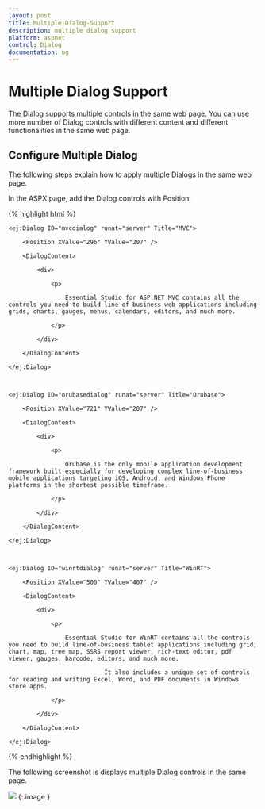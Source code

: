 ```yaml
---
layout: post
title: Multiple-Dialog-Support
description: multiple dialog support
platform: aspnet
control: Dialog
documentation: ug
---
```


# Multiple Dialog Support

The Dialog supports multiple controls in the same web page. You can use more number of Dialog controls with different content and different functionalities in the same web page.

## Configure Multiple Dialog

The following steps explain how to apply multiple Dialogs in the same web page. 

In the ASPX page, add the Dialog controls with Position.

{% highlight html %}



    <ej:Dialog ID="mvcdialog" runat="server" Title="MVC">

        <Position XValue="296" YValue="207" />

        <DialogContent>

            <div>

                <p>

                    Essential Studio for ASP.NET MVC contains all the controls you need to build line-of-business web applications including grids, charts, gauges, menus, calendars, editors, and much more.

                </p>

            </div>

        </DialogContent>

    </ej:Dialog>



    <ej:Dialog ID="orubasedialog" runat="server" Title="Orubase">

        <Position XValue="721" YValue="207" />

        <DialogContent>

            <div>

                <p>

                    Orubase is the only mobile application development framework built especially for developing complex line-of-business mobile applications targeting iOS, Android, and Windows Phone platforms in the shortest possible timeframe. 

                </p>

            </div>

        </DialogContent>

    </ej:Dialog>



    <ej:Dialog ID="winrtdialog" runat="server" Title="WinRT">

        <Position XValue="500" YValue="407" />

        <DialogContent>

            <div>

                <p>

                    Essential Studio for WinRT contains all the controls you need to build line-of-business tablet applications including grid, chart, map, tree map, SSRS report viewer, rich-text editor, pdf viewer, gauges, barcode, editors, and much more. 

                               It also includes a unique set of controls for reading and writing Excel, Word, and PDF documents in Windows store apps.

                </p>

            </div>

        </DialogContent>

    </ej:Dialog>





{% endhighlight %}



The following screenshot is displays multiple Dialog controls in the same page.



![](Multiple-Dialog-Support_images/Multiple-Dialog-Support_img1.png) 
{:.image }


